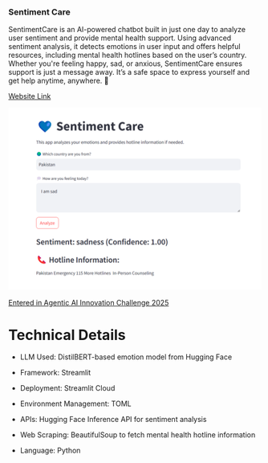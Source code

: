 ### Sentiment Care

SentimentCare is an AI-powered chatbot built in just one day to analyze user sentiment and provide mental health support. Using advanced sentiment analysis, it detects emotions in user input and offers helpful resources, including mental health hotlines based on the user’s country. Whether you're feeling happy, sad, or anxious, SentimentCare ensures support is just a message away. It’s a safe space to express yourself and get help anytime, anywhere. 💙

[Website Link](https://sentecare.streamlit.app/)


![alt text](image.png)


[Entered in Agentic AI Innovation Challenge 2025](https://app.readytensor.ai/publications/sentiment-care-YezPtJJheT35)


# Technical Details

- LLM Used: DistilBERT-based emotion model from Hugging Face

- Framework: Streamlit

- Deployment: Streamlit Cloud

- Environment Management: TOML 

- APIs: Hugging Face Inference API for sentiment analysis

- Web Scraping: BeautifulSoup to fetch mental health hotline information

- Language: Python

